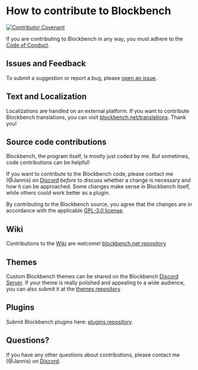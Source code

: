 # How to contribute to Blockbench

[![Contributor Covenant](https://img.shields.io/badge/Contributor%20Covenant-2.0-4baaaa.svg)](CODE_OF_CONDUCT.MD)

If you are contributing to Blockbench in any way, you must adhere to the [Code of Conduct](https://github.com/JannisX11/blockbench/blob/master/CODE_OF_CONDUCT.MD).

## Issues and Feedback

To submit a suggestion or report a bug, please [open an issue](https://github.com/JannisX11/blockbench/issues/new).


## Text and Localization

Localizations are handled on an external platform.
If you want to contribute Blockbench translations, you can visit [blockbench.net/translations](https://blockbench.net/translations/). Thank you!


## Source code contributions

Blockbench, the program itself, is mostly just coded by me. But sometimes, code contributions can be helpful!

If you want to contribute to the Blockbench code, please contact me (@Jannis) on [Discord](https://discord.gg/sGkj78W) *before* to discuss whether a change is necessary and how it can be approached.
Some changes make sense in Blockbench itself, while others could work better as a plugin.

By contributing to the Blockbench source, you agree that the changes are in accordance with the applicable [GPL-3.0 license](LICENSE.MD).


## Wiki

Contributions to the [Wiki](https://blockbench.net/wiki) are welcome! [blockbench.net repository](https://github.com/JannisX11/blockbench.net)


## Themes

Custom Blockbench themes can be shared on the Blockbench [Discord Server](https://discord.gg/blockbench).
If your theme is really polished and appealing to a wide audience, you can also submit it at the [themes repository](https://github.com/JannisX11/blockbench-themes)


## Plugins

Submit Blockbench plugins here: [plugins repository](https://github.com/JannisX11/blockbench-plugins).


## Questions?

If you have any other questions about contributions, please contact me (@Jannis) on [Discord](https://discord.gg/sGkj78W).
